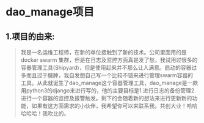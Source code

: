 dao_manage项目
==========
1.项目的由来:
----------
>我是一名运维工程师，在新的单位接触到了新的技术。公司里面用的是docker swarm 集群，但是在日志及监控方面真是发了愁，我试用过很多的容器管理工具(Shipyard)，但是使用起来并不那么让人满意。启动的容器过多而且过于臃肿，我自发想自己写一个比较不错来进行管理swarm容器的工具。从此就诞生了dao_manage这个容器管理工具，dao_manage是一款用python3的django来进行写的，他的主要目标是1.进行日志的备份管理2.进行一个容器的监控及报警触发。剩下的会随着新的想法来进行更新新的功能，如果有这方面需求的小伙伴，我希望你可以来联系我。共创大业！哈哈哈哈哈！我吹比的。<br>
